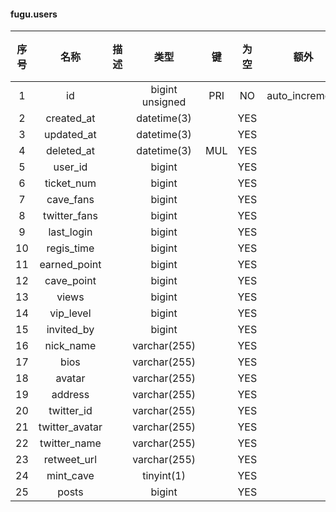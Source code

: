 #### fugu.users 

| 序号 | 名称 | 描述 | 类型 | 键 | 为空 | 额外 | 默认值 |
| :--: | :--: | :--: | :--: | :--: | :--: | :--: | :--: |
| 1 | id |  | bigint unsigned | PRI | NO | auto_increment |  |
| 2 | created_at |  | datetime(3) |  | YES |  |  |
| 3 | updated_at |  | datetime(3) |  | YES |  |  |
| 4 | deleted_at |  | datetime(3) | MUL | YES |  |  |
| 5 | user_id |  | bigint |  | YES |  |  |
| 6 | ticket_num |  | bigint |  | YES |  |  |
| 7 | cave_fans |  | bigint |  | YES |  |  |
| 8 | twitter_fans |  | bigint |  | YES |  |  |
| 9 | last_login |  | bigint |  | YES |  |  |
| 10 | regis_time |  | bigint |  | YES |  |  |
| 11 | earned_point |  | bigint |  | YES |  |  |
| 12 | cave_point |  | bigint |  | YES |  |  |
| 13 | views |  | bigint |  | YES |  |  |
| 14 | vip_level |  | bigint |  | YES |  |  |
| 15 | invited_by |  | bigint |  | YES |  |  |
| 16 | nick_name |  | varchar(255) |  | YES |  |  |
| 17 | bios |  | varchar(255) |  | YES |  |  |
| 18 | avatar |  | varchar(255) |  | YES |  |  |
| 19 | address |  | varchar(255) |  | YES |  |  |
| 20 | twitter_id |  | varchar(255) |  | YES |  |  |
| 21 | twitter_avatar |  | varchar(255) |  | YES |  |  |
| 22 | twitter_name |  | varchar(255) |  | YES |  |  |
| 23 | retweet_url |  | varchar(255) |  | YES |  |  |
| 24 | mint_cave |  | tinyint(1) |  | YES |  |  |
| 25 | posts |  | bigint |  | YES |  |  |
